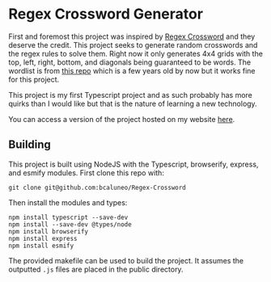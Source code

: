 # Regex Crossword Generator

First and foremost this project was inspired by [Regex Crossword](https://regexcrossword.com)
and they deserve the credit. This project seeks to generate random crosswords and the regex rules to solve them.
Right now it only generates 4x4 grids with the top, left, right, bottom, and diagonals
being guaranteed to be words. The wordlist is from [this repo](https://github.com/redbo/scrabble)
which is a few years old by now but it works fine for this project.

This project is my first Typescript project and as such probably has more quirks than I would like but that is the nature of learning a new technology.

You can access a version of the project hosted on my website [here](https://bcaluneo.com/regex/).

## Building

This project is built using NodeJS with the Typescript, browserify, express, and esmify modules. First clone this repo with:

`git clone git@github.com:bcaluneo/Regex-Crossword`

Then install the modules and types:
```
npm install typescript --save-dev
npm install --save-dev @types/node
npm install browserify
npm install express
npm install esmify
```

The provided makefile can be used to build the project. It assumes the outputted `.js` files are placed in the public directory.
